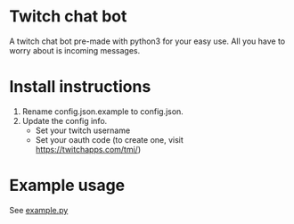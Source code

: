 # Twitch chat bot
A twitch chat bot pre-made with python3 for your easy use.
All you have to worry about is incoming messages.

# Install instructions
1. Rename config.json.example to config.json.
2. Update the config info.
    * Set your twitch username
    * Set your oauth code (to create one, visit https://twitchapps.com/tmi/)

# Example usage
See [example.py](example.py)
